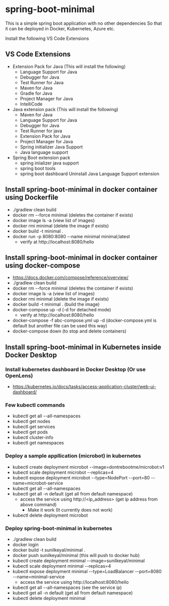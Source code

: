 # spring-boot-minimal

This is a simple spring boot application with no other dependencies
So that it can be deployed in Docker, Kubernetes, Azure etc.

Install the following VS Code Extensions
## VS Code Extensions
- Extension Pack for Java (This will install the following)
  - Language Support for Java
  - Debugger for Java
  - Test Runner for Java
  - Maven for Java
  - Gradle for Java
  - Project Manager for Java
  - IntelliCode
- Java extension pack (This will install the following)
  - Maven for Java
  - Language Support for Java
  - Debugger for Java
  - Test Runner for java
  - Extension Pack for Java
  - Project Manager for Java
  -  Spring initializer Java Support
  -  Java language support
- Spring Boot extension pack
  - spring iniializer java support
  - spring boot tools
  - spring boot dashboard
Uninstall Java Language Support extension
## Install spring-boot-minimal in docker container using Dockerfile
- ./gradlew clean build
- docker rm --force minimal (deletes the container if exists)
- docker image ls -a (view list of images)
- docker rmi minimal (delete the image if exists)
- docker build -t minimal .
- docker run -p 8080:8080 --name minimal minimal;latest
  - verify at http://localhost:8080/hello

## Install spring-boot-minimal in docker container using docker-compose
- https://docs.docker.com/compose/reference/overview/
- ./gradlew clean build
- docker rm --force minimal (deletes the container if exists)
- docker image ls -a (view list of images)
- docker rmi minimal (delete the image if exists)
- docker build -t minimal .  (build the image)
- docker-compose up -d (-d for detached mode)
  - verify at http://localhost:8080/hello
- docker-compose -f abc-compose.yml up -d (docker-compose.yml is default but another file can be used this way)
- docker-compose down (to stop and delete containers)

## Install spring-boot-minimal in Kubernetes inside Docker Desktop

### Install kubernetes dashboard in Docker Desktop (Or use OpenLens)
- https://kubernetes.io/docs/tasks/access-application-cluster/web-ui-dashboard/

### Few kubectl commands
- kubectl get all --all-namespaces
- kubectl get nodes
- kubectl get services
- kubectl get pods
- kubectl cluster-info
- kubectl get namespaces

###  Deploy a sample appllication (microbot) in kubernetes
- kubectl create deployment microbot --image=dontrebootme/microbot:v1
- kubectl scale deployment microbot --replicas=4
- kubectl expose deployment microbot --type=NodePort --port=80 --name=microbot-service
- kubectl get all --all-namespaces
- kubectl get all -n default (get all from default namespace)
  - access the service using http://<ip_address> (get ip address from above command)
    - Make it work (It currently does not work)
- kubectl delete deployment microbot

### Deploy spring-boot-minimal in kubernetes
- ./gradlew clean build
- docker login
- docker build -t sunilkeyal/minimal .
- docker push sunilkeyal/minimal  (this will push to docker hub)
- kubectl create deployment minimal --image=sunilkeyal/minimal
- kubectl scale deployment minimal --replicas=4
- kubectl expose deployment minimal --type=LoadBalancer --port=8080 --name=minimal-service
  - access the service using http://localhost:8080/hello
- kubectl get all --all-namespaces (see the service ip)
- kubectl get all -n default (get all from default namespace)
- kubectl delete deployment minimal

